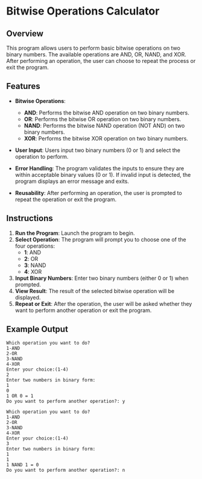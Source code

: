 # Bitwise Operations Calculator

## Overview

This program allows users to perform basic bitwise operations on two binary numbers. The available operations are AND, OR, NAND, and XOR. After performing an operation, the user can choose to repeat the process or exit the program.

## Features

- **Bitwise Operations**:
  - **AND**: Performs the bitwise AND operation on two binary numbers.
  - **OR**: Performs the bitwise OR operation on two binary numbers.
  - **NAND**: Performs the bitwise NAND operation (NOT AND) on two binary numbers.
  - **XOR**: Performs the bitwise XOR operation on two binary numbers.
  
- **User Input**: Users input two binary numbers (0 or 1) and select the operation to perform.
- **Error Handling**: The program validates the inputs to ensure they are within acceptable binary values (0 or 1). If invalid input is detected, the program displays an error message and exits.
- **Reusability**: After performing an operation, the user is prompted to repeat the operation or exit the program.

## Instructions

1. **Run the Program**: Launch the program to begin.
2. **Select Operation**: The program will prompt you to choose one of the four operations:
   - **1**: AND
   - **2**: OR
   - **3**: NAND
   - **4**: XOR
3. **Input Binary Numbers**: Enter two binary numbers (either 0 or 1) when prompted.
4. **View Result**: The result of the selected bitwise operation will be displayed.
5. **Repeat or Exit**: After the operation, the user will be asked whether they want to perform another operation or exit the program.

## Example Output

```plaintext
Which operation you want to do?
1-AND
2-OR
3-NAND
4-XOR
Enter your choice:(1-4) 
2
Enter two numbers in binary form: 
1
0
1 OR 0 = 1
Do you want to perform another operation?: y

Which operation you want to do?
1-AND
2-OR
3-NAND
4-XOR
Enter your choice:(1-4) 
3
Enter two numbers in binary form: 
1
1
1 NAND 1 = 0
Do you want to perform another operation?: n
